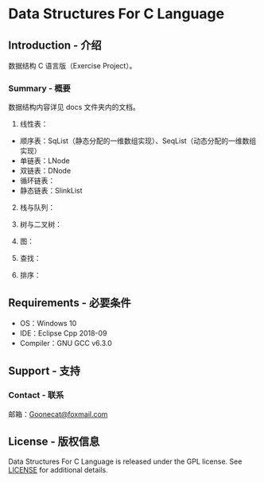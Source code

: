 # Data Structures For C Language
## Introduction - 介绍
数据结构 C 语言版（Exercise Project）。

### Summary - 概要
数据结构内容详见 docs 文件夹内的文档。

1. 线性表：
- 顺序表：SqList（静态分配的一维数组实现）、SeqList（动态分配的一维数组实现）
- 单链表：LNode
- 双链表：DNode
- 循环链表：
- 静态链表：SlinkList

2. 栈与队列：

3. 树与二叉树：

4. 图：

5. 查找：

6. 排序：


## Requirements - 必要条件
- OS：Windows 10
- IDE：Eclipse Cpp 2018-09
- Compiler：GNU GCC v6.3.0

## Support - 支持
### Contact - 联系
邮箱：Goonecat@foxmail.com

## License - 版权信息
Data Structures For C Language is released under the GPL license. See [LICENSE](https://github.com/Marlous/Data-Structures-For-C-Language/blob/master/LICENSE) for additional details.